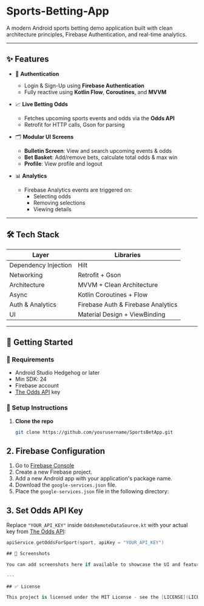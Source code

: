 # Sports-Betting-App

A modern Android sports betting demo application built with clean architecture principles, Firebase Authentication, and real-time analytics.

---

## ✨ Features

- 🔐 **Authentication**
    - Login & Sign-Up using **Firebase Authentication**
    - Fully reactive using **Kotlin Flow**, **Coroutines**, and **MVVM**

- 📈 **Live Betting Odds**
    - Fetches upcoming sports events and odds via the **Odds API**
    - Retrofit for HTTP calls, Gson for parsing

- 🗂️ **Modular UI Screens**
    - **Bulletin Screen**: View and search upcoming events & odds
    - **Bet Basket**: Add/remove bets, calculate total odds & max win
    - **Profile**: View profile and logout

- 📊 **Analytics**
    - Firebase Analytics events are triggered on:
        - Selecting odds
        - Removing selections
        - Viewing details

---

## 🛠 Tech Stack

| Layer        | Libraries |
|--------------|-----------|
| Dependency Injection | Hilt |
| Networking   | Retrofit + Gson |
| Architecture | MVVM + Clean Architecture |
| Async        | Kotlin Coroutines + Flow |
| Auth & Analytics | Firebase Auth & Firebase Analytics |
| UI           | Material Design + ViewBinding |

---

## 🚀 Getting Started

### 🔧 Requirements

- Android Studio Hedgehog or later
- Min SDK: 24
- Firebase account
- [The Odds API](https://the-odds-api.com/) key

### 🧩 Setup Instructions

1. **Clone the repo**

   ```bash
   git clone https://github.com/yourusername/SportsBetApp.git

## 2. Firebase Configuration

1. Go to [Firebase Console](https://console.firebase.google.com/)
2. Create a new Firebase project.
3. Add a new Android app with your application's package name.
4. Download the `google-services.json` file.
5. Place the `google-services.json` file in the following directory:

## 3. Set Odds API Key

Replace `"YOUR_API_KEY"` inside `OddsRemoteDataSource.kt` with your actual key from [The Odds API](https://the-odds-api.com/):

```kotlin
apiService.getOddsForSport(sport, apiKey = "YOUR_API_KEY")

## 📸 Screenshots

You can add screenshots here if available to showcase the UI and features of the app.

---

## ✅ License

This project is licensed under the MIT License - see the [LICENSE](LICENSE) file for details.


